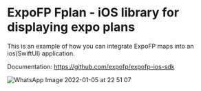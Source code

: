# ExpoFP Fplan - iOS library for displaying expo plans

This is an example of how you can integrate ExpoFP maps into an ios(SwiftUI) application.

Documentation: https://github.com/expofp/expofp-ios-sdk

![WhatsApp Image 2022-01-05 at 22 51 07](https://user-images.githubusercontent.com/60826376/148282339-c53466a3-4b65-42ba-ba12-54156f77497f.jpeg)
